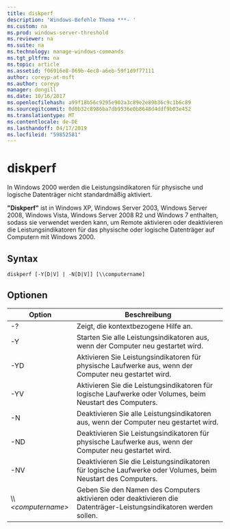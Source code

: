 ```yaml
---
title: diskperf
description: 'Windows-Befehle Thema ***- '
ms.custom: na
ms.prod: windows-server-threshold
ms.reviewer: na
ms.suite: na
ms.technology: manage-windows-commands
ms.tgt_pltfrm: na
ms.topic: article
ms.assetid: f06916e8-069b-4ec8-a6eb-59f1d9f77111
author: coreyp-at-msft
ms.author: coreyp
manager: dongill
ms.date: 10/16/2017
ms.openlocfilehash: a99f18b56c9295e902a3c89e2e89b36c9c1b6c89
ms.sourcegitcommit: 0d0b32c8986ba7db9536e0b8648d4ddf9b03e452
ms.translationtype: MT
ms.contentlocale: de-DE
ms.lasthandoff: 04/17/2019
ms.locfileid: "59852581"
---
```

# <a name="diskperf"></a>diskperf



In Windows 2000 werden die Leistungsindikatoren für physische und logische Datenträger nicht standardmäßig aktiviert.

**"Diskperf"** ist in Windows XP, Windows Server 2003, Windows Server 2008, Windows Vista, Windows Server 2008 R2 und Windows 7 enthalten, sodass sie verwendet werden kann, um Remote aktivieren oder deaktivieren die Leistungsindikatoren für das physische oder logische Datenträger auf Computern mit Windows 2000.

## <a name="syntax"></a>Syntax

```
diskperf [-Y[D|V] | -N[D|V]] [\\computername]
```

## <a name="options"></a>Optionen

|Option|Beschreibung|
|------|-----------|
|-?|Zeigt, die kontextbezogene Hilfe an.|
|-Y|Starten Sie alle Leistungsindikatoren aus, wenn der Computer neu gestartet wird.|
|-YD|Aktivieren Sie Leistungsindikatoren für physische Laufwerke aus, wenn der Computer neu gestartet wird.|
|-YV|Aktivieren Sie die Leistungsindikatoren für logische Laufwerke oder Volumes, beim Neustart des Computers.|
|-N|Deaktivieren Sie alle Leistungsindikatoren aus, wenn der Computer neu gestartet wird.|
|-ND|Deaktivieren Sie Leistungsindikatoren für physische Laufwerke aus, wenn der Computer neu gestartet wird.|
|-NV|Deaktivieren Sie die Leistungsindikatoren für logische Laufwerke oder Volumes, beim Neustart des Computers.|
|\\\\*\<computername>*|Geben Sie den Namen des Computers aktivieren oder deaktivieren die Datenträger-Leistungsindikatoren werden sollen.|